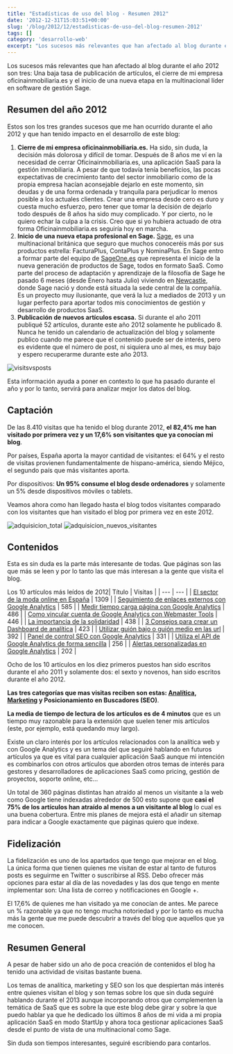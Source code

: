 ```yaml
---
title: "Estadísticas de uso del blog - Resumen 2012"
date: '2012-12-31T15:03:51+00:00'
slug: '/blog/2012/12/estadisticas-de-uso-del-blog-resumen-2012'
tags: []
category: 'desarrollo-web'
excerpt: "Los sucesos más relevantes que han afectado al blog durante el año 2012 son tres: Una baja tasa de publicación de artículos, el cierre de mi empresa oficinainmobiliaria.es y el inicio de una nueva etapa en la multinacional del software Sage."
---
```

Los sucesos más relevantes que han afectado al blog durante el año 2012 son tres: Una baja tasa de publicación de artículos, el cierre de mi empresa oficinainmobiliaria.es y el inicio de una nueva etapa en la multinacional líder en software de gestión Sage.<!--more-->

## Resumen del año 2012

Estos son los tres grandes sucesos que me han ocurrido durante el año 2012 y que han tenido impacto en el desarrollo de este blog:

1. **Cierre de mi empresa oficinainmobiliaria.es.** Ha sido, sin duda, la decisión más dolorosa y difícil de tomar. Después de 8 años me ví en la necesidad de cerrar Oficinainmobiliaria.es, una aplicación SaaS para la gestión inmobiliaria. A pesar de que todavía tenía beneficios, las pocas expectativas de crecimiento tanto del sector inmobiliario como de la propia empresa hacían aconsejable dejarlo en este momento, sin deudas y de una forma ordenada y tranquila para perjudicar lo menos posible a los actuales clientes. Crear una empresa desde cero es duro y cuesta mucho esfuerzo, pero tener que tomar la decisión de dejarlo todo después de 8 años ha sido muy complicado. Y por cierto, no le quiero echar la culpa a la crisis. Creo que si yo hubiera actuado de otra forma Oficinainmobiliaria.es seguiría hoy en marcha.
2. **Inicio de una nueva etapa profesional en Sage.** [Sage](http://static.squarespace.com/static/5303797ae4b0c6ad9e43f072/5303ce80e4b0400995a883d6/5303cf35e4b0400995a88b0c/1392758581676/?format=original "Sage España"), es una multinacional británica que seguro que muchos conoceréis más por sus productos estrella: FacturaPlus, ContaPlus y NominaPlus.  En Sage entro a formar parte del equipo de [SageOne.es](http://static.squarespace.com/static/5303797ae4b0c6ad9e43f072/5303ce80e4b0400995a883d6/5303cf35e4b0400995a88b0c/1392758581676/?format=original "Facturación online para pymes y autónomos") que representa el inicio de la nueva generación de productos de Sage, todos en formato SaaS. Como parte del proceso de adaptación y aprendizaje de la filosofía de Sage he pasado 6 meses (desde Enero hasta Julio) viviendo en [Newcastle](http://en.wikipedia.org/wiki/Newcastle_upon_Tyne "Newcastle Upon Tyne"), donde Sage nació y donde está situada la sede central de la compañía.  Es un proyecto muy ilusionante, que verá la luz a mediados de 2013 y un lugar perfecto para aportar todos mis conocimientos de gestión y desarrollo de productos SaaS.
3. **Publicación de nuevos artículos escasa.** Si durante el año 2011 publiqué 52 artículos, durante este año 2012 solamente he publicado 8. Nunca he tenido un calendario de actualización del blog y solamente publico cuando me parece que el contenido puede ser de interés, pero es evidente que el número de post, ni siquiera uno al mes, es muy bajo y espero recuperarme durante este año 2013.

![visitsvsposts](http://static.squarespace.com/static/5303797ae4b0c6ad9e43f072/5303ce80e4b0400995a883d6/5303cf52e4b0400995a88c62/1392758610331/visitsvsposts-300x222.png?format=original)

Esta información ayuda a poner en contexto lo que ha pasado durante el año y por lo tanto, servirá para analizar mejor los datos del blog.

## Captación

De las 8.410 visitas que ha tenido el blog durante 2012, **el 82,4% me han visitado por primera vez y un 17,6% son visitantes que ya conocían mi blog**.

Por países, España aporta la mayor cantidad de visitantes: el 64% y el resto de visitas provienen fundamentalmente de hispano-américa, siendo Méjico, el segundo país que más visitantes aporta.

Por dispositivos: **Un 95% consume el blog desde ordenadores** y solamente un 5% desde dispositivos móviles o tablets.

Veamos ahora como han llegado hasta el blog todos visitantes comparado con los visitantes que han visitado el blog por primera vez en este 2012.

![adquisicion_total](http://static.squarespace.com/static/5303797ae4b0c6ad9e43f072/5303ce80e4b0400995a883d6/5303cf52e4b0400995a88c65/1392758610524/adquisicion_total-300x221.png?format=original "Como han llegado a mi blog") ![adquisicion_nuevos_visitantes](http://static.squarespace.com/static/5303797ae4b0c6ad9e43f072/5303ce80e4b0400995a883d6/5303cf52e4b0400995a88c68/1392758610716/adquisicion_nuevos_visitantes-300x230.png?format=original "Como llega la gente por primera vez al blog")

## Contenidos

Esta es sin duda es la parte más interesante de todas. Que páginas son las que más se leen y por lo tanto las que más interesan a la gente que visita el blog.

Los 10 artículos más leídos de 2012| Título | Visitas |
| --- | --- |
| [El sector de la moda online en España](/jorge-alvarez-moreno-1/2011/10/el-sector-de-la-moda-online-en-espana "El sector de la moda online en España") | 1309 |
| [Seguimiento de enlaces externos con Google Analytics](/jorge-alvarez-moreno-1/2011/10/seguimiento-de-enlaces-externos-con-google-analytics "Seguimiento de enlaces externos con Google Analytics") | 585 |
| [Medir tiempo carga página con Google Analytics](/jorge-alvarez-moreno-1/2011/05/medir-el-tiempo-de-carga-de-tu-pagina-con-google-analytics "Medir el tiempo de carga de tu página con Google Analytics") | 486 |
| [Como vincular cuenta de Google Analytics con Webmaster Tools](/jorge-alvarez-moreno-1/2011/10/como-vincular-tu-cuenta-de-google-analytics-con-webmaster-tools "Como vincular tu cuenta de Google Analytics con Webmaster Tools") | 446 |
| [La importancia de la solidaridad](/jorge-alvarez-moreno-1/2011/01/la-importancia-de-la-solidaridad "La importancia de la solidaridad") | 438 |
| [3 Consejos para crear un Dashboard de analítica](/jorge-alvarez-moreno-1/2012/04/3-consejos-para-crear-un-dashboard-de-analitica "3 Consejos para crear un Dashboard") | 423 |
| [Utilizar guión bajo o guión medio en las url](/jorge-alvarez-moreno-1/2011/09/utilizar-guion-medio-o-guion-bajo-en-las-url "Utilizar guión medio o guión bajo en las url") | 392 |
| [Panel de control SEO con Google Analytics](/jorge-alvarez-moreno-1/2011/09/panel-de-control-seo-con-google-analytics "Panel de control SEO con Google Analytics") | 331 |
| [Utiliza el API de Google Analytics de forma sencilla](/jorge-alvarez-moreno-1/2012/05/utiliza-el-api-de-google-analytics-de-forma-sencill "Utiliza el API de Google Analytics de forma sencilla") | 256 |
| [Alertas personalizadas en Google Analytics](/jorge-alvarez-moreno-1/2011/10/alertas-personalizadas-en-google-analytics "Alertas personalizadas en Google Analytics") | 202 |



Ocho de los 10 artículos en los diez primeros puestos han sido escritos durante el año 2011 y solamente dos: el sexto y novenos, han sido escritos durante el año 2012.

**Las tres categorías que mas visitas reciben son estas: [Analítica](http://static.squarespace.com/static/5303797ae4b0c6ad9e43f072/5303ce80e4b0400995a883d6/5303cf52e4b0400995a88c6b/1392758610930/?format=original "Analítica Web para el analista digital"), [Marketing](http://static.squarespace.com/static/5303797ae4b0c6ad9e43f072/5303ce80e4b0400995a883d6/5303cf53e4b0400995a88c6e/1392758611111/?format=original "Marketing online para aplicaciones SaaS") y Posicionamiento en Buscadores (SEO)**.

**La media de tiempo de lectura de los artículos es de 4 minutos** que es un tiempo muy razonable para la extensión que suelen tener mis artículos (este, por ejemplo, está quedando muy largo).

Existe un claro interés por los artículos relacionados con la analítica web y con Google Analytics y es un tema del que seguiré hablando en futuros artículos ya que es vital para cualquier aplicación SaaS aunque mi intención es combinarlos con otros artículos que aborden otros temas de interés para gestores y desarrolladores de aplicaciones SaaS como pricing, gestión de proyectos, soporte online, etc...

Un total de 360 páginas distintas han atraído al menos un visitante a la web como Google tiene indexadas alrededor de 500 esto supone que **casi el 75% de los artículos han atraído al menos a un visitante al blog** lo cual es una buena cobertura. Entre mis planes de mejora está el añadir un sitemap para indicar a Google exactamente que páginas quiero que indexe.

## Fidelización

La fidelización es uno de los apartados que tengo que mejorar en el blog. La única forma que tienen quienes me visitan de estar al tanto de futuros posts es seguirme en Twitter o suscribirse al RSS. Debo ofrecer más opciones para estar al día de las novedades y las dos que tengo en mente implementar son: Una lista de correo y notificaciones en Google +.

El 17,6% de quienes me han visitado ya me conocían de antes. Me parece un % razonable ya que no tengo mucha notoriedad y por lo tanto es mucha más la gente que me puede descubrir a través del blog que aquellos que ya me conocen.

## Resumen General

A pesar de haber sido un año de poca creación de contenidos el blog ha tenido una actividad de visitas bastante buena.

Los temas de analítica, marketing y SEO son los que despiertan más interés entre quienes visitan el blog y son temas sobre los que sin duda seguiré hablando durante el 2013 aunque incorporando otros que complementen la temática de SaaS que es sobre la que este blog debe girar y sobre la que puedo hablar ya que he dedicado los últimos 8 años de mi vida a mi propia aplicación SaaS en modo StartUp y ahora toca gestionar aplicaciones SaaS desde el punto de vista de una multinacional como Sage.

Sin duda son tiempos interesantes, seguiré escribiendo para contarlos.

